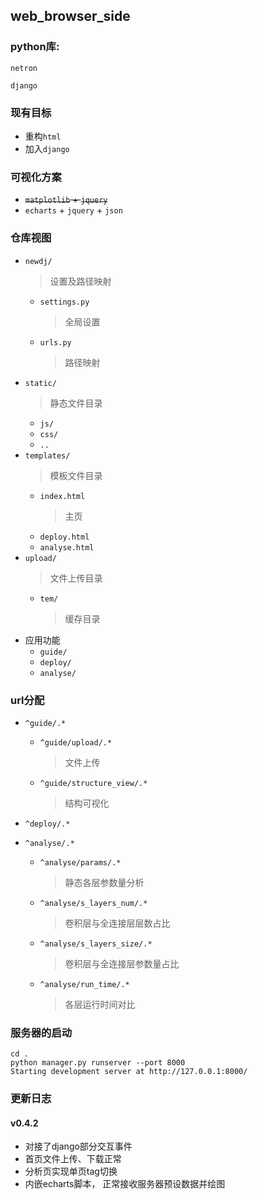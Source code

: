 ## web_browser_side

### python库:

`netron`

`django`

### 现有目标
+ 重构`html`
+ 加入`django`

### 可视化方案
+ ~~`matplotlib` + `jquery`~~
+ `echarts` + `jquery` + `json`

### 仓库视图
+ `newdj/`
    > 设置及路径映射
    + `settings.py`
        > 全局设置
    + `urls.py`
        > 路径映射
+ `static/`
    > 静态文件目录
    + `js/`
    + `css/`
    + `..`
+ `templates/`
    > 模板文件目录
    + `index.html`
        > 主页
    + `deploy.html`
    + `analyse.html`
+ `upload/`
    > 文件上传目录
    + `tem/`
        > 缓存目录
+ 应用功能
    + `guide/`
    + `deploy/`
    + `analyse/`

### url分配
+ `^guide/.*`
    + `^guide/upload/.*`
        > 文件上传
    + `^guide/structure_view/.*`
        > 结构可视化
+ `^deploy/.*`

+ `^analyse/.*`
    + `^analyse/params/.*`
        > 静态各层参数量分析
    + `^analyse/s_layers_num/.*`
        > 卷积层与全连接层层数占比
    + `^analyse/s_layers_size/.*`
        > 卷积层与全连接层参数量占比
    + `^analyse/run_time/.*`
        > 各层运行时间对比

### 服务器的启动
`cd .`<br>
`python manager.py runserver --port 8000`<br>
`Starting development server at http://127.0.0.1:8000/`<br>

### 更新日志
#### v0.4.2
+ 对接了django部分交互事件
+ 首页文件上传、下载正常
+ 分析页实现单页tag切换
+ 内嵌echarts脚本， 正常接收服务器预设数据并绘图